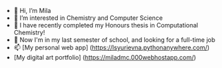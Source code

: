 - 👋 Hi, I’m Mila
- 👀 I’m interested in Chemistry and Computer Science
- 🌱 I have recently completed my Honours thesis in Computational Chemistry!
- 🌱 Now I'm in my last semester of school, and looking for a full-time job
- 📫 [My personal web app] (https://lsyurievna.pythonanywhere.com/)
- [My digital art portfolio] (https://miladmc.000webhostapp.com/)

